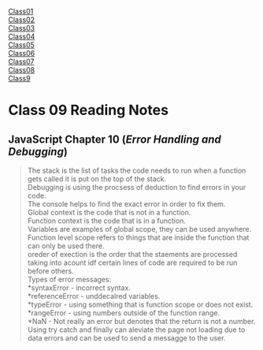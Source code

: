 [Class01](Class01.md)  
[Class02](Class02.md)  
[Class03](Class03.md)  
[Class04](Class04.md)  
[Class05](Class05.md)  
[Class06](Class06.md)  
[Class07](Class07.md)  
[Class08](Class08.md)  
[Class9](class9.md)  

# **Class 09 Reading Notes**

## JavaScript Chapter 10 (*Error Handling and Debugging*)

>The stack is the list of tasks the code needs to run when a function gets called it is put on the top of the stack.  
> Debugging is using the procsess of deduction to find errors in your code.  
> The console helps to find the exact error in order to fix them.  
> Global context is the code that is not in a function.  
> Function context is  the code that is in a function.  
> Variables are examples of global scope, they can be used anywhere.  
> Function level scope refers to things that are inside the function that can only be used there.  
> oreder of exection is the order that the staements are processed taking into acount idf certain lines of code are required to be run before others.  
> Types of error messages:  
    *syntaxError - incorrect syntax.  
    *referenceError - unddecalred variables.  
    *typeError - using something that is function scope or does not exist.
    *rangeError - using numbers outside of the function range.  
    *NaN - Not really an error but denotes that the return is not a number.  
> Using try catch and finally can aleviate the page not loading due to data errors and can be used to send a messagge to the user.  
